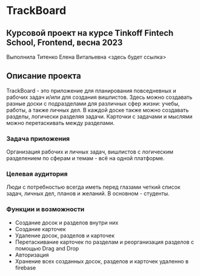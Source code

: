 # TrackBoard

## Курсовой проект на курсе Tinkoff Fintech School, Frontend, весна 2023
Выполнила Титенко Елена Витальевна
<здесь будет ссылка>

## Описание проекта
TrackBoard - это приложение для планирования повседневных и рабочих задач и/или для создания вишлистов. Здесь можно создавать разные доски с подразделами для различных сфер жизни: учебы, работы, а также личных дел. 
В каждой доске также можно создавать разделы, логически разделяя задачи. Карточки с задачами и мыслями можно перетаскивать между разделами.
### Задача приложения
Организация рабочих и личных задач, вишлистов с логическим разделением по сферам и темам - всё на одной платформе.

### Целевая аудитория
Люди с потребностью всегда иметь перед глазами четкий список задач, личных дел, планов и желаний. В основном - студенты.

### Функции и возможности
- Создание досок и разделов внутри них
- Создание карточек
- Удаление досок, разделов и карточек
- Перетаскивание карточек по разделам и реорганизация разделов с помощью Drag and Drop
- Авторизация
- Хранение всех созданных досок, разделов и карточек удаленно в firebase 
